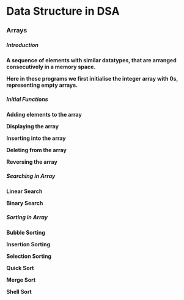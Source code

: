 # Data Structure in DSA



### **Arrays**



##### **Introduction**

**A sequence of elements with similar datatypes, that are arranged consecutively in a memory space.**

**Here in these programs we first initialise the integer array with 0s, representing empty arrays.**



##### **Initial Functions**

**Adding elements to the array**

**Displaying the array**

**Inserting into the array**

**Deleting from the array**

**Reversing the array**



##### **Searching in Array**

**Linear Search**

**Binary Search**



##### **Sorting in Array**

**Bubble Sorting**

**Insertion Sorting**

**Selection Sorting**

**Quick Sort**

**Merge Sort**

**Shell Sort**

